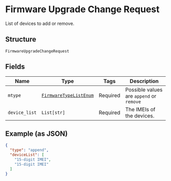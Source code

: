 
# Firmware Upgrade Change Request

List of devices to add or remove.

## Structure

`FirmwareUpgradeChangeRequest`

## Fields

| Name | Type | Tags | Description |
|  --- | --- | --- | --- |
| `mtype` | [`FirmwareTypeListEnum`](../../doc/models/firmware-type-list-enum.md) | Required | Possible values are `append` or `remove` |
| `device_list` | `List[str]` | Required | The IMEIs of the devices. |

## Example (as JSON)

```json
{
  "type": "append",
  "deviceList": [
    "15-digit IMEI",
    "15-digit IMEI"
  ]
}
```

